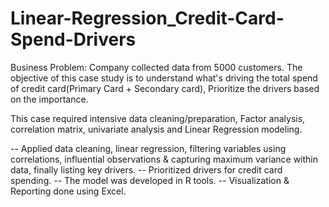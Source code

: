 # Linear-Regression_Credit-Card-Spend-Drivers

Business Problem: Company collected data from 5000 customers. The objective of this case study is to understand what's driving the total spend of credit card(Primary Card + Secondary card), Prioritize the drivers based on the importance.

This case required intensive data cleaning/preparation, Factor analysis, correlation matrix, univariate analysis and Linear Regression modeling.

-- Applied data cleaning, linear regression, filtering variables using correlations, influential observations & capturing maximum variance within data, finally listing key drivers. -- Prioritized drivers for credit card spending. -- The model was developed in R tools. -- Visualization & Reporting done using Excel.
